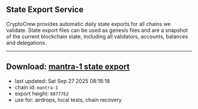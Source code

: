 ## State Export Service
CryptoCrew provides automatic daily state exports for all chains we validate. State export files can be used as genesis files and are a snapshot of the current blockchain state, including all validators, accounts, balances and delegations.

---
**Download: [mantra-1 state export](https://dl-eu2.ccvalidators.com/SERVICE/mantrachain/mantra-1_export_8877762.json)**
---

- last updated: Sat Sep 27 2025 08:18:18
- chain id: `mantra-1`
- export height: `8877762`
- use for: airdrops, local tests, chain recovery
